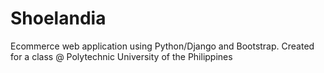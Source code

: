 # Shoelandia
Ecommerce web application using Python/Django and Bootstrap. Created for a class @ Polytechnic University of the Philippines
